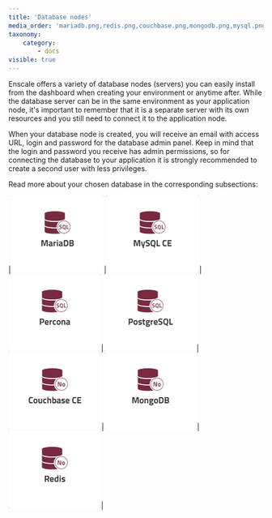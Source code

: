 ```yaml
---
title: 'Database nodes'
media_order: 'mariadb.png,redis.png,couchbase.png,mongodb.png,mysql.png,percona.png,postgresql.png'
taxonomy:
    category:
        - docs
visible: true
---
```


Enscale offers a variety of database nodes (servers) you can easily install from the dashboard when creating your environment or anytime after. While the database server can be in the same environment as your application node, it's important to remember that it is a separate server with its own resources and you still need to connect it to the application node.

When your database node is created, you will receive an email with access URL, login and password for the database admin panel. Keep in mind that the login and password you receive has admin permissions, so for connecting the database to your application it is strongly recommended to create a second user with less privileges.

Read more about your chosen database in the corresponding subsections:


|![](mariadb.png)|![](mysql.png)|![](percona.png)|![](postgresql.png)|![](couchbase.png)|![](mongodb.png)|![](redis.png)|

